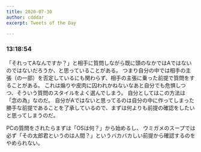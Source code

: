 ```yaml
---
title: 2020-07-30
author: cdddar
excerpt: Tweets of the Day

---
```


### 13:18:54

「それってAなんですか？」と相手に質問しながら既に頭のなかではAではないのではないだろうか、と思っていることがある。
つまり自分の中では相手の主張（の一部）を否定しているにも関わらず、相手の主張に乗った前提で質問をすることがある。
これは煽りや皮肉に囚われかねないなあと自分でも危惧しつつ、そういう質問のスタイルをよく選んでしまう。
自分としてはこの方法は「念の為」なのだ。
自分がAではないと思ってるのは自分の中に作ってしまった勝手な前提であることを了承しているので、まずは何よりも前提の確認をしたいと思ってしまうのだ。

PCの質問をされたらまずは「OSは何？」から始めるし、
ウミガメのスープでは必ず「その太郎君というのは人間？」というバカバカしい前提から確認するのをやめられない。

